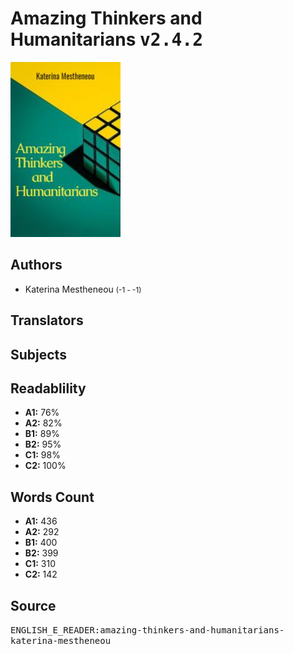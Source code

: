 # Amazing Thinkers and Humanitarians <kbd>v2.4.2</kbd>

![](./cover.medium.jpg "")

## Authors


 - Katerina Mestheneou <small>(-1 - -1)</small>

## Translators



## Subjects



## Readablility


 - **A1:** 76%
 - **A2:** 82%
 - **B1:** 89%
 - **B2:** 95%
 - **C1:** 98%
 - **C2:** 100%

## Words Count


 - **A1:** 436
 - **A2:** 292
 - **B1:** 400
 - **B2:** 399
 - **C1:** 310
 - **C2:** 142

## Source


<kbd>ENGLISH_E_READER:amazing-thinkers-and-humanitarians-katerina-mestheneou</kbd>
